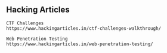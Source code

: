 #
```

```

## Hacking Articles
```
CTF Challenges
https://www.hackingarticles.in/ctf-challenges-walkthrough/
```
```
Web Penetration Testing
https://www.hackingarticles.in/web-penetration-testing/

```
